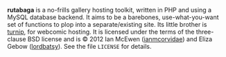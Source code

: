 **rutabaga** is a no-frills gallery hosting toolkit, written in PHP and using a 
MySQL database backend. It aims to be a barebones, use-what-you-want set of 
functions to plop into a separate/existing site. Its little brother is 
[turnip](https://github.com/ianmcorvidae/turnip), for webcomic hosting. It is 
licensed under the terms of the three-clause BSD license and is © 2012 Ian McEwen 
([ianmcorvidae](https://github.com/ianmcorvidae)) and Eliza Gebow 
([lordbatsy](https://github.com/lordbatsy)). See the file `LICENSE` for details.

